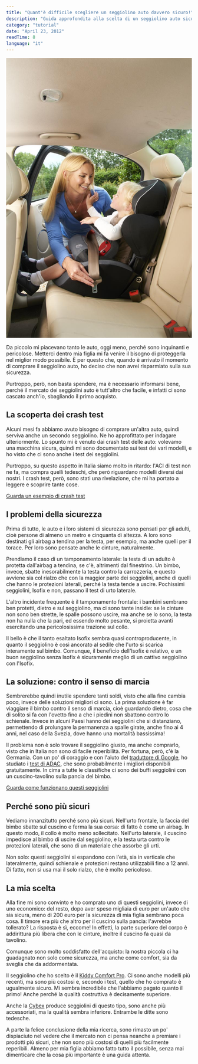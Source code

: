 ```yaml
---
title: "Quant'è difficile scegliere un seggiolino auto davvero sicuro!"
description: "Guida approfondita alla scelta di un seggiolino auto sicuro per bambini, con analisi dei crash test e confronto tra modelli italiani e tedeschi."
category: "tutorial"
date: "April 23, 2012"
readTime: 8
language: "it"
---
```


![Seggiolino Kiddy](/images/blog/Kiddy-000047.jpg)

Da piccolo mi piacevano tanto le auto, oggi meno, perché sono inquinanti e pericolose. Metterci dentro mia figlia mi fa venire il bisogno di proteggerla nel miglior modo possibile. È per questo che, quando è arrivato il momento di comprare il seggiolino auto, ho deciso che non avrei risparmiato sulla sua sicurezza.

Purtroppo, però, non basta spendere, ma è necessario informarsi bene, perché il mercato dei seggiolini auto è tutt'altro che facile, e infatti ci sono cascato anch'io, sbagliando il primo acquisto.

## La scoperta dei crash test

Alcuni mesi fa abbiamo avuto bisogno di comprare un'altra auto, quindi serviva anche un secondo seggiolino. Ne ho approfittato per indagare ulteriormente. Lo spunto mi è venuto dai crash test delle auto: volevamo una macchina sicura, quindi mi sono documentato sui test dei vari modelli, e ho visto che ci sono anche i test dei seggiolini.

Purtroppo, su questo aspetto in Italia siamo molto in ritardo: l'ACI di test non ne fa, ma compra quelli tedeschi, che però riguardano modelli diversi dai nostri. I crash test, però, sono stati una rivelazione, che mi ha portato a leggere e scoprire tante cose.

[Guarda un esempio di crash test](https://www.youtube.com/watch?v=egPPoPj0kDY)

## I problemi della sicurezza

Prima di tutto, le auto e i loro sistemi di sicurezza sono pensati per gli adulti, cioè persone di almeno un metro e cinquanta di altezza. A loro sono destinati gli airbag a tendina per la testa, per esempio, ma anche quelli per il torace. Per loro sono pensate anche le cinture, naturalmente.

Prendiamo il caso di un tamponamento laterale: la testa di un adulto è protetta dall'airbag a tendina, se c'è, altrimenti dal finestrino. Un bimbo, invece, sbatte inesorabilmente la testa contro la carrozzeria, e questo avviene sia col rialzo che con la maggior parte dei seggiolini, anche di quelli che hanno le protezioni laterali, perché la testa tende a uscire. Pochissimi seggiolini, Isofix e non, passano il test di urto laterale.

L'altro incidente frequente è il tamponamento frontale: i bambini sembrano ben protetti, dietro e sul seggiolino, ma ci sono tante insidie: se le cinture non sono ben strette, le spalle possono uscire, ma anche se lo sono, la testa non ha nulla che la pari, ed essendo molto pesante, si proietta avanti esercitando una pericolosissima trazione sul collo.

Il bello è che il tanto esaltato Isofix sembra quasi controproducente, in quanto il seggiolino è così ancorato al sedile che l'urto si scarica interamente sul bimbo. Comunque, il beneficio dell'Isofix è relativo, e un buon seggiolino senza Isofix è sicuramente meglio di un cattivo seggiolino con l'Isofix.

## La soluzione: contro il senso di marcia

Sembrerebbe quindi inutile spendere tanti soldi, visto che alla fine cambia poco, invece delle soluzioni migliori ci sono. La prima soluzione è far viaggiare il bimbo contro il senso di marcia, cioè guardando dietro, cosa che di solito si fa con l'ovetto fino a che i piedini non sbattono contro lo schienale. Invece in alcuni Paesi hanno dei seggiolini che si distanziano, permettendo di prolungare la permanenza a spalle girate, anche fino ai 4 anni, nel caso della Svezia, dove hanno una mortalità bassissima!

Il problema non è solo trovare il seggiolino giusto, ma anche comprarlo, visto che in Italia non sono di facile reperibilità. Per fortuna, però, c'è la Germania. Con un po' di coraggio e con l'aiuto del [traduttore di Google](http://translate.google.com/), ho studiato i [test di ADAC](http://www.adac.de/infotestrat/tests/kindersicherung/kindersit-test/default.aspx), che sono probabilmente i migliori disponibili gratuitamente. In cima a tutte le classifiche ci sono dei buffi seggiolini con un cuscino-tavolino sulla pancia del bimbo.

[Guarda come funzionano questi seggiolini](https://www.youtube.com/watch?v=HnNUrgeA6xk)

## Perché sono più sicuri

Vediamo innanzitutto perché sono più sicuri. Nell'urto frontale, la faccia del bimbo sbatte sul cuscino e ferma la sua corsa: di fatto è come un airbag. In questo modo, il collo è molto meno sollecitato. Nell'urto laterale, il cuscino impedisce al bimbo di uscire dal seggiolino, e la testa urta contro le protezioni laterali, che sono di un materiale che assorbe gli urti.

Non solo: questi seggiolini si espandono con l'età, sia in verticale che lateralmente, quindi schienale e protezioni restano utilizzabili fino a 12 anni. Di fatto, non si usa mai il solo rialzo, che è molto pericoloso.

## La mia scelta

Alla fine mi sono convinto e ho comprato uno di questi seggiolini, invece di uno economico: del resto, dopo aver speso migliaia di euro per un'auto che sia sicura, meno di 200 euro per la sicurezza di mia figlia sembrano poca cosa. Il timore era più che altro per il cuscino sulla pancia: l'avrebbe tollerato? La risposta è sì, eccome! In effetti, la parte superiore del corpo è addirittura più libera che con le cinture, inoltre il cuscino fa quasi da tavolino.

Comunque sono molto soddisfatto dell'acquisto: la nostra piccola ci ha guadagnato non solo come sicurezza, ma anche come comfort, sia da sveglia che da addormentata.

Il seggiolino che ho scelto è il [Kiddy Comfort Pro](http://www.amazon.de/kiddy-41510EPE07-Energy-Farbe-anthrazit/dp/B003OC55Y2/). Ci sono anche modelli più recenti, ma sono più costosi e, secondo i test, quello che ho comprato è ugualmente sicuro. Mi sembra incredibile che l'abbiamo pagato quanto il primo! Anche perché la qualità costruttiva è decisamente superiore.

Anche la [Cybex](http://cybex-online.com/it/carseats.html) produce seggiolini di questo tipo, sono anche più accessoriati, ma la qualità sembra inferiore. Entrambe le ditte sono tedesche.

A parte la felice conclusione della mia ricerca, sono rimasto un po' dispiaciuto nel vedere che il mercato non ci pensa neanche a premiare i prodotti più sicuri, che non sono più costosi di quelli più facilmente reperibili. Almeno per mia figlia abbiamo fatto tutto il possibile, senza mai dimenticare che la cosa più importante è una guida attenta.
